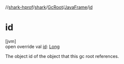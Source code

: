 //[shark-hprof](../../../../index.md)/[shark](../../index.md)/[GcRoot](../index.md)/[JavaFrame](index.md)/[id](id.md)

# id

[jvm]\
open override val [id](id.md): [Long](https://kotlinlang.org/api/latest/jvm/stdlib/kotlin/-long/index.html)

The object id of the object that this gc root references.
